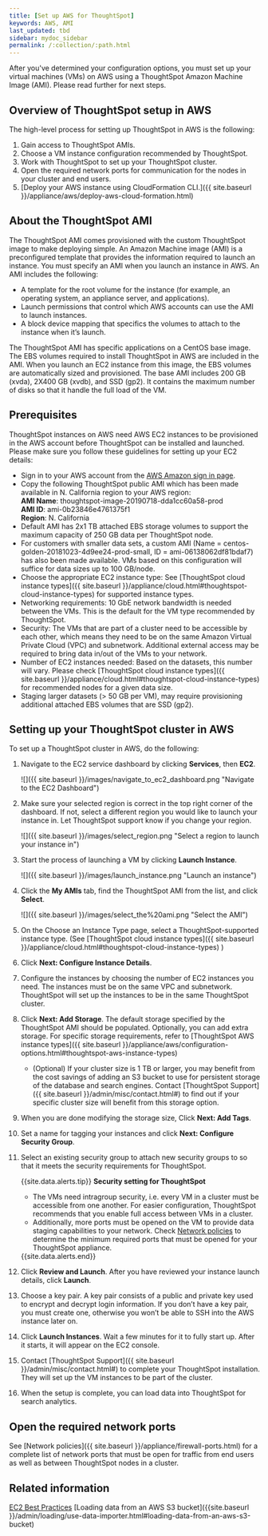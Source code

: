 ```yaml
---
title: [Set up AWS for ThoughtSpot]
keywords: AWS, AMI
last_updated: tbd
sidebar: mydoc_sidebar
permalink: /:collection/:path.html
---
```


After you've determined your configuration options, you must set up your virtual machines (VMs) on AWS using a ThoughtSpot Amazon Machine Image (AMI). Please read further for next steps.

## Overview of ThoughtSpot setup in AWS
The high-level process for setting up ThoughtSpot in AWS is the following:
1. Gain access to ThoughtSpot AMIs.
2. Choose a VM instance configuration recommended by ThoughtSpot.
3. Work with ThoughtSpot to set up your ThoughtSpot cluster.
4. Open the required network ports for communication for the nodes in your cluster and end users.
5. [Deploy your AWS instance using CloudFormation CLI.]({{ site.baseurl }}/appliance/aws/deploy-aws-cloud-formation.html)

## About the ThoughtSpot AMI

The ThoughtSpot AMI comes provisioned with the custom ThoughtSpot image to make deploying simple. An Amazon Machine image (AMI) is a preconfigured template that provides the information required to launch an instance. You must specify an AMI when you launch an instance in AWS. An AMI includes the following:

-   A template for the root volume for the instance (for example, an operating system, an appliance server, and applications).
-   Launch permissions that control which AWS accounts can use the AMI to launch instances.
-   A block device mapping that specifics the volumes to attach to the instance when it’s launch.

The ThoughtSpot AMI has specific applications on a CentOS base image. The EBS volumes required to install ThoughtSpot in AWS are included in the AMI. When you launch an EC2 instance from this image, the EBS volumes are automatically sized and provisioned. The base AMI includes 200 GB (xvda), 2X400 GB (xvdb), and SSD (gp2). It contains the maximum number of disks so that it handle the full load of the VM.

##  Prerequisites

ThoughtSpot instances on AWS need AWS EC2 instances to be provisioned in the AWS account before ThoughtSpot can be installed and launched. Please make sure you follow these guidelines for setting up your EC2 details:
- Sign in to your AWS account from the [AWS Amazon sign in page](https://console.aws.amazon.com/console/home).
- Copy the following ThoughtSpot public AMI which has been made available in N. California region to your AWS region:  
**AMI Name**: thoughtspot-image-20190718-dda1cc60a58-prod   
**AMI ID**: ami-0b23846e4761375f1  
**Region**: N. California
- Default AMI has 2x1 TB attached EBS storage volumes to support the maximum capacity of 250 GB data per ThoughtSpot node.
- For customers with smaller data sets, a custom AMI (Name = centos-golden-20181023-4d9ee24-prod-small, ID = ami-06138062df81bdaf7) has also been made available. VMs based on this configuration will suffice for data sizes up to 100 GB/node.
- Choose the appropriate EC2 instance type: See [ThoughtSpot cloud instance types]({{ site.baseurl }}/appliance/cloud.html#thoughtspot-cloud-instance-types) for supported instance types.
- Networking requirements: 10 GbE network bandwidth is needed between the VMs. This is the default for the VM type recommended by ThoughtSpot.
- Security: The VMs that are part of a cluster need to be accessible by each other, which means they need to be on the same Amazon Virtual Private Cloud (VPC) and subnetwork. Additional external access may be required to bring data in/out of the VMs to your network.
- Number of EC2 instances needed: Based on the datasets, this number will vary. Please check [ThoughtSpot cloud instance types]({{ site.baseurl }}/appliance/cloud.html#thoughtspot-cloud-instance-types) for recommended nodes for a given data size.
- Staging larger datasets (> 50 GB per VM), may require provisioning additional attached EBS volumes that are SSD (gp2).

## Setting up your ThoughtSpot cluster in AWS

To set up a ThoughtSpot cluster in AWS, do the following:

1. Navigate to the EC2 service dashboard by clicking **Services**, then **EC2**.

     ![]({{ site.baseurl }}/images/navigate_to_ec2_dashboard.png "Navigate to the EC2 Dashboard")

2. Make sure your selected region is correct in the top right corner of the dashboard.
   If not, select a different region you would like to launch your instance in. Let ThoughtSpot support know if you change your region.

     ![]({{ site.baseurl }}/images/select_region.png "Select a region to launch your instance in")

3. Start the process of launching a VM by clicking **Launch Instance**.

     ![]({{ site.baseurl }}/images/launch_instance.png "Launch an instance")

4. Click the **My AMIs** tab, find the ThoughtSpot AMI from the list, and click **Select**.

     ![]({{ site.baseurl }}/images/select_the%20ami.png "Select the AMI")

5. On the Choose an Instance Type page, select a ThoughtSpot-supported instance type.
   (See [ThoughtSpot cloud instance types]({{ site.baseurl }}/appliance/cloud.html#thoughtspot-cloud-instance-types) )        
6. Click **Next: Configure Instance Details**.
7. Configure the instances by choosing the number of EC2 instances you need.
   The instances must be on the same VPC and subnetwork. ThoughtSpot will set up the instances to be in the same ThoughtSpot cluster.
8. Click **Next: Add Storage**.
    The default storage specified by the ThoughtSpot AMI should be populated. Optionally, you can add extra storage. For specific storage requirements, refer to [ThoughtSpot AWS instance types]({{ site.baseurl }}/appliance/aws/configuration-options.html#thoughtspot-aws-instance-types)
    - (Optional) If your cluster size is 1 TB or larger, you may benefit from the cost savings of adding an S3 bucket to use for persistent storage of the database and search engines. Contact [ThoughtSpot Support]({{ site.baseurl }}/admin/misc/contact.html#) to find out if your specific cluster size will benefit from this storage option.
9. When you are done modifying the storage size, Click **Next: Add Tags**.
10. Set a name for tagging your instances and click **Next: Configure Security Group**.
11. Select an existing security group to attach new security groups to so that it meets the security requirements for ThoughtSpot.

    {{site.data.alerts.tip}} <b>Security setting for ThoughtSpot</b><ul><li>The VMs need intragroup security, i.e. every VM in a cluster must be accessible from one another. For easier configuration, ThoughtSpot recommends that you enable full access between VMs in a cluster.</li> <li>Additionally, more ports must be opened on the VM to provide data staging capabilities to your network. Check <a href="https://docs.thoughtspot.com/5.2/appliance/firewall-ports.html">Network policies</a> to determine the minimum required ports that must be opened for your ThoughtSpot appliance.</li></ul>
    {{site.data.alerts.end}}

12.  Click **Review and Launch**. After you have reviewed your instance launch details, click **Launch**.
13.  Choose a key pair.
      A key pair consists of a public and private key used to encrypt and decrypt login information. If you don’t have a key pair, you must create one, otherwise you won’t be able to SSH into the AWS instance later on.
14.  Click **Launch Instances**. Wait a few minutes for it to fully start up. After it starts, it will appear on the EC2 console.
15.  Contact [ThoughtSpot Support]({{ site.baseurl }}/admin/misc/contact.html#) to complete your ThoughtSpot installation.
     They will set up the VM instances to be part of the cluster.
16.  When the setup is complete, you can load data into ThoughtSpot for search analytics.    

## Open the required network ports

See [Network policies]({{ site.baseurl }}/appliance/firewall-ports.html) for a complete list of network ports that must be open for traffic from end users as well as between ThoughtSpot nodes in a cluster.

## Related information  

[EC2 Best Practices](http://docs.aws.amazon.com/AWSEC2/latest/UserGuide/ec2-best-practices.html)
[Loading data from an AWS S3 bucket]({{site.baseurl }}/admin/loading/use-data-importer.html#loading-data-from-an-aws-s3-bucket)
